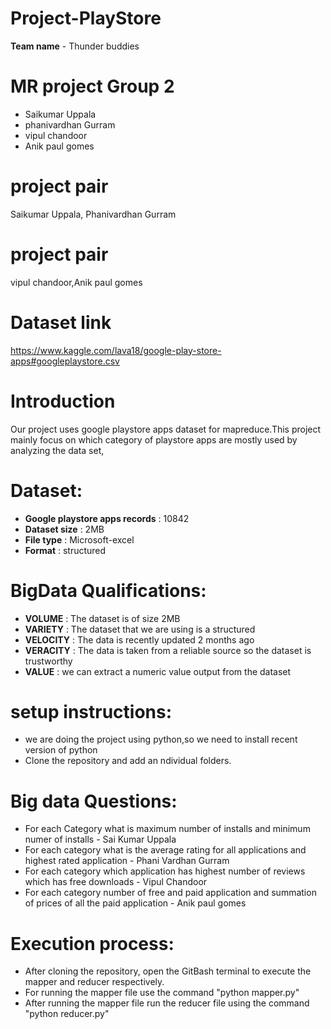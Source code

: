 # Project-PlayStore

**Team name** - Thunder buddies  

# MR project Group 2

- Saikumar Uppala   
- phanivardhan Gurram    
- vipul chandoor  
- Anik paul gomes  

# project pair 

Saikumar Uppala, Phanivardhan Gurram

# project pair  

vipul chandoor,Anik paul gomes

# Dataset link

https://www.kaggle.com/lava18/google-play-store-apps#googleplaystore.csv

# Introduction

Our project uses google playstore apps dataset for mapreduce.This project mainly focus
on which category of playstore apps are mostly used by analyzing the data set,

# Dataset:  

- **Google playstore apps records** : 10842  
- **Dataset size**                  : 2MB  
- **File type**                     : Microsoft-excel  
- **Format**                        : structured  

# BigData Qualifications:

- **VOLUME**   : The dataset is of size 2MB  
- **VARIETY**  : The dataset that we are using is a structured  
- **VELOCITY** : The data is recently updated 2 months ago  
- **VERACITY** : The data is taken from a reliable source so the dataset is trustworthy  
- **VALUE**    : we can extract a numeric value output from the dataset  

# setup instructions:
- we are doing the project using python,so we need to install recent version of python  
- Clone the repository and add an ndividual folders.  

# Big data Questions:
- For each Category what is maximum number of installs and minimum numer of installs - Sai Kumar Uppala
- For each category what is the average rating for all applications and highest rated application - Phani Vardhan Gurram
- For each category which application has highest number of reviews which has free downloads - Vipul Chandoor
- For each category number of free and paid application and summation of prices of all the paid application - Anik paul gomes

# Execution process:
- After cloning the repository, open the GitBash terminal to execute the mapper and reducer respectively.
- For running the mapper file use the command "python mapper.py"
- After running the mapper file run the reducer file using the command "python reducer.py"







